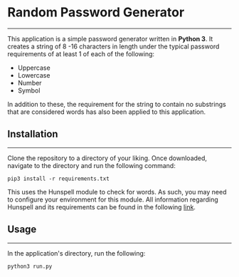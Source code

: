 # Random Password Generator
---
This application is a simple password generator written in **Python 3**. It creates a string of 8 -16 characters in length under the typical password requirements of at least 1 of each of the following:
* Uppercase
* Lowercase
* Number
* Symbol

In addition to these, the requirement for the string to contain no substrings that are considered words has also been applied to this application.

## Installation
---
Clone the repository to a directory of your liking. Once downloaded, navigate to the directory and run the following command:

`pip3 install -r requirements.txt`

This uses the Hunspell module to check for words. As such, you may need to configure your environment for this module. All information regarding Hunspell and its requirements can be found in the following [link](https://github.com/blatinier/pyhunspell).

## Usage
---
In the application's directory, run the following:

`python3 run.py`
